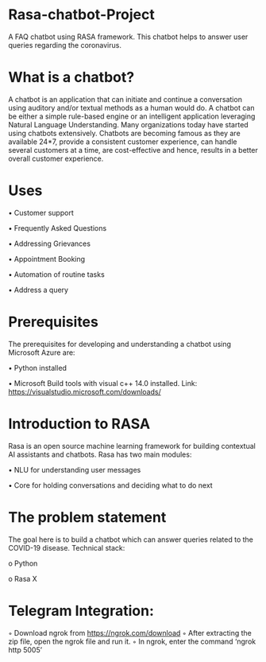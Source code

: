 # Rasa-chatbot-Project
A FAQ chatbot using RASA framework. This chatbot helps to answer user queries regarding the coronavirus.
# What is a chatbot?
A chatbot is an application that can initiate and continue a conversation using auditory and/or textual methods as a human would do. A chatbot can be either a simple rule-based engine or an intelligent application leveraging Natural Language Understanding. Many organizations today have started using chatbots extensively. Chatbots are becoming famous as they are available 24*7, provide a consistent customer experience, can handle several customers at a time, are cost-effective and hence, results in a better overall customer experience.
# Uses
•	Customer support

•	Frequently Asked Questions

•	Addressing Grievances

•	Appointment Booking

•	Automation of routine tasks

•	Address a query

# Prerequisites
The prerequisites for developing and understanding a chatbot using Microsoft Azure are:

•	Python installed

•	Microsoft Build tools with visual c++ 14.0 installed. Link: https://visualstudio.microsoft.com/downloads/

# Introduction to RASA
Rasa is an open source machine learning framework for building contextual AI assistants and chatbots.
Rasa has two main modules:

•	NLU for understanding user messages 

•	Core for holding conversations and deciding what to do next 

# The problem statement
The goal here is to build a chatbot which can answer queries related to the COVID-19 disease.
Technical stack:

o	Python

o	Rasa X

# Telegram Integration:
◦	Download ngrok from https://ngrok.com/download
◦	After extracting the zip file, open the ngrok file and run it.
◦	In ngrok, enter the command ‘ngrok http 5005’


 

